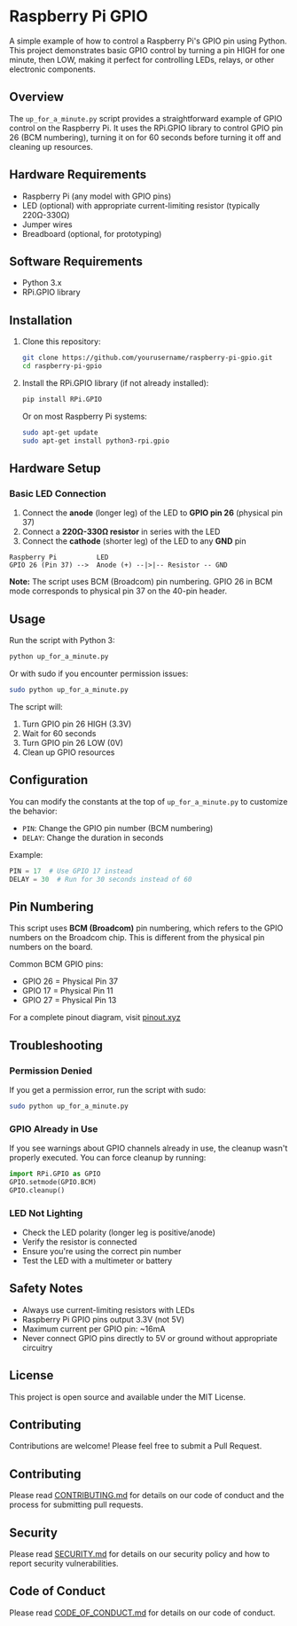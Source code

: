 # Raspberry Pi GPIO

A simple example of how to control a Raspberry Pi's GPIO pin using Python. This project demonstrates basic GPIO control by turning a pin HIGH for one minute, then LOW, making it perfect for controlling LEDs, relays, or other electronic components.

## Overview

The `up_for_a_minute.py` script provides a straightforward example of GPIO control on the Raspberry Pi. It uses the RPi.GPIO library to control GPIO pin 26 (BCM numbering), turning it on for 60 seconds before turning it off and cleaning up resources.

## Hardware Requirements

- Raspberry Pi (any model with GPIO pins)
- LED (optional) with appropriate current-limiting resistor (typically 220Ω-330Ω)
- Jumper wires
- Breadboard (optional, for prototyping)

## Software Requirements

- Python 3.x
- RPi.GPIO library

## Installation

1. Clone this repository:

   ```bash
   git clone https://github.com/yourusername/raspberry-pi-gpio.git
   cd raspberry-pi-gpio
   ```

2. Install the RPi.GPIO library (if not already installed):

   ```bash
   pip install RPi.GPIO
   ```

   Or on most Raspberry Pi systems:

   ```bash
   sudo apt-get update
   sudo apt-get install python3-rpi.gpio
   ```

## Hardware Setup

### Basic LED Connection

1. Connect the **anode** (longer leg) of the LED to **GPIO pin 26** (physical pin 37)
2. Connect a **220Ω-330Ω resistor** in series with the LED
3. Connect the **cathode** (shorter leg) of the LED to any **GND** pin

```text
Raspberry Pi          LED
GPIO 26 (Pin 37) -->  Anode (+) --|>|-- Resistor -- GND
```

**Note:** The script uses BCM (Broadcom) pin numbering. GPIO 26 in BCM mode corresponds to physical pin 37 on the 40-pin header.

## Usage

Run the script with Python 3:

```bash
python up_for_a_minute.py
```

Or with sudo if you encounter permission issues:

```bash
sudo python up_for_a_minute.py
```

The script will:

1. Turn GPIO pin 26 HIGH (3.3V)
2. Wait for 60 seconds
3. Turn GPIO pin 26 LOW (0V)
4. Clean up GPIO resources

## Configuration

You can modify the constants at the top of `up_for_a_minute.py` to customize the behavior:

- `PIN`: Change the GPIO pin number (BCM numbering)
- `DELAY`: Change the duration in seconds

Example:

```python
PIN = 17  # Use GPIO 17 instead
DELAY = 30  # Run for 30 seconds instead of 60
```

## Pin Numbering

This script uses **BCM (Broadcom)** pin numbering, which refers to the GPIO numbers on the Broadcom chip. This is different from the physical pin numbers on the board.

Common BCM GPIO pins:

- GPIO 26 = Physical Pin 37
- GPIO 17 = Physical Pin 11
- GPIO 27 = Physical Pin 13

For a complete pinout diagram, visit [pinout.xyz](https://pinout.xyz/)

## Troubleshooting

### Permission Denied

If you get a permission error, run the script with sudo:

```bash
sudo python up_for_a_minute.py
```

### GPIO Already in Use

If you see warnings about GPIO channels already in use, the cleanup wasn't properly executed. You can force cleanup by running:

```python
import RPi.GPIO as GPIO
GPIO.setmode(GPIO.BCM)
GPIO.cleanup()
```

### LED Not Lighting

- Check the LED polarity (longer leg is positive/anode)
- Verify the resistor is connected
- Ensure you're using the correct pin number
- Test the LED with a multimeter or battery

## Safety Notes

- Always use current-limiting resistors with LEDs
- Raspberry Pi GPIO pins output 3.3V (not 5V)
- Maximum current per GPIO pin: ~16mA
- Never connect GPIO pins directly to 5V or ground without appropriate circuitry

## License

This project is open source and available under the MIT License.

## Contributing

Contributions are welcome! Please feel free to submit a Pull Request.

## Contributing

Please read [CONTRIBUTING.md](CONTRIBUTING.md) for details on our code of conduct and the process for submitting pull requests.

## Security

Please read [SECURITY.md](SECURITY.md) for details on our security policy and how to report security vulnerabilities.

## Code of Conduct

Please read [CODE_OF_CONDUCT.md](CODE_OF_CONDUCT.md) for details on our code of conduct.
